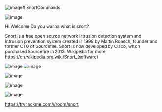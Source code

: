 ![image](https://github.com/kaliNones/SnortCommands/assets/169100995/0942159d-1fb9-4af9-8f76-6f51733ee88d)# SnortCommands

![image](https://github.com/kaliNones/SnortCommands/assets/169100995/7b4dc04e-6e2e-4e57-9786-0693cf34fea9)

Hi Welcome Do you wanna what is snort?

Snort is a free open source network intrusion detection system and intrusion prevention system created in 1998 by Martin Roesch, founder and former CTO of Sourcefire. Snort is now developed by Cisco, which purchased Sourcefire in 2013. Wikipedia for more https://en.wikipedia.org/wiki/Snort_(software)

![image](https://github.com/kaliNones/SnortCommands/assets/169100995/3521024a-5972-4cc0-9137-0c1a1c0fa04a)
![image](https://github.com/kaliNones/SnortCommands/assets/169100995/c6a9090b-f742-4cb6-a395-8afae5fe3324)

![image](https://github.com/kaliNones/SnortCommands/assets/169100995/5d5b114e-f73d-48af-8156-e3cd007f748a)

![image](https://github.com/kaliNones/SnortCommands/assets/169100995/d3719077-1501-4b02-9619-c5957d699975)




![image](https://github.com/kaliNones/SnortCommands/assets/169100995/35591e81-f785-4ad5-bf60-3ff7595f1053)


https://tryhackme.com/r/room/snort
